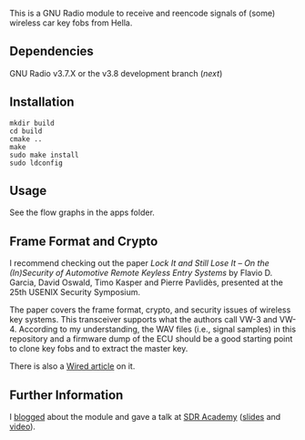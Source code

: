 This is a GNU Radio module to receive and reencode signals of (some) wireless car key fobs from Hella.


## Dependencies

GNU Radio v3.7.X or the v3.8 development branch (*next*)


## Installation

```
mkdir build
cd build
cmake ..
make
sudo make install
sudo ldconfig
```

## Usage

See the flow graphs in the apps folder.

## Frame Format and Crypto

I recommend checking out the paper *Lock It and Still Lose It &ndash; On the (In)Security of Automotive Remote Keyless Entry Systems* by Flavio D. Garcia, David Oswald, Timo Kasper and Pierre Pavlidès, presented at the 25th USENIX Security Symposium.

The paper covers the frame format, crypto, and security issues of wireless key systems. This transceiver supports what the authors call VW-3 and VW-4. According to my understanding, the WAV files (i.e., signal samples) in this repository and a firmware dump of the ECU should be a good starting point to clone key fobs and to extract the master key.

There is also a [Wired article](https://www.wired.com/2016/08/oh-good-new-hack-can-unlock-100-million-volkswagens/) on it.

## Further Information

I [blogged](https://www.bastibl.net/gr-keyfob/) about the module and gave a talk at [SDR Academy](http://www.sdra-2015.de/) ([slides](https://fleark.de/keyfob.pdf) and [video](https://www.youtube.com/watch?v=EkRZiFSoSZk)).

